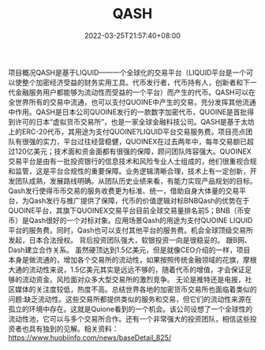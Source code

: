 ﻿---
weight: 
title: "QASH"
description: "QASH是基于LIQUID——一个全球化的交易平台（LIQUID平台是一个可以使整个加密经济受益的财务实用工具"
date: 2022-03-25T21:57:40+08:00
lastmod: 2022-03-25T16:45:40+08:00
draft: false
authors: ["Metabd"]
featuredImage: "qash.webp"
link: ""
tags: ["数字代币","QASH"]
categories: ["navigation"]
navigation: ["数字代币"]
lightgallery: true
toc: true
pinned: false
recommend: false
recommend1: false
---
项目概况QASH是基于LIQUID——一个全球化的交易平台（LIQUID平台是一个可以使整个加密经济受益的财务实用工具。代币发行者，代币持有人，创新者和下一代金融服务用户都能够为流动性而受益的一个平台）而产生的代币。QASH可以在全世界所有的交易中流通，也可以支付QUOINE中产生的交易，充分发挥其他流通中作用。QASH是日本公司QUOINE发行的一款数字加密代币，QUOINE是首批得到许可的日本“虚拟货币交易所”，也是一家全球金融科技公司。QASH是基于太坊上的ERC-20代币，其用途为支付QUOINE?LIQUID平台交易服务费。项目亮点团队有很强的实力，平台过往经营稳健，QUOINEX在过去两年中，每年交易额已超过120亿美元；技术面和资金面都有很强的保障，顾问团队阵容强大。QUOINEX交易平台是由有一批投资银行的信息技术和风险专业人士组成的，他们很重视合规和监管，这是平台合规性的重要保障。业务逻辑清晰合理，技术上有一定创新，开发团队成熟，发展路线明确。从团队历史业绩来看，有能力实现产品规划的目标。Qash发行使得币币交易的服务收费更为标准、统一，借助自身大体量的交易平台，为Qash发行与推广提供了保障，代币的价值逻辑对标BNBQash的优势在于QUOINE平台，其旗下QUOINEX交易平台目前全球交易量排名前5；BNB（币安币）是Qash很好的一个对标对象。应用场景Qash的用途为支付QUOINE LIQUID平台的服务费。同时，Qash也可以支付其他平台的服务费。机会全球顶级交易所发起，日本合法授权。
背后投资团队强大，软银投资一向是很稳妥的。
跟B网、Dash建立合作关系。
虽然硬顶达到1.5亿美元，但是就像CEO介绍的一样，项目本身是做流通的，增加各个交易所的流动性，如果按照传统金融领域的花旗，摩根大通的流动性来说，1.5亿美元其实是远远不够的，随着代币的增值，才会保证足够的流动资金。风险面对众多大型交易所的激烈竞争。
无论是推特还是电报，社区媒体的关注度较低，热度不高。总结世界各地的加密货币交易所也面临着类似的问题:缺乏流动性。这些交易所都提供类似的服务和交易，但它们的流动性来源在孤立的环境中存在。这就是Quione看到的一个机会。该公司设想了一个全球性的流动性池，它可以与多个交易所合作。还有一个非常强大的投资团队，相信这些投资者也具有独到的见解。相关资料：
https://www.huobiinfo.com/news/baseDetail_825/
